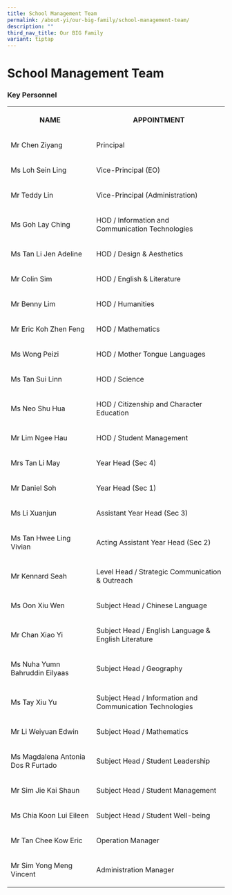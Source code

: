 ```yaml
---
title: School Management Team
permalink: /about-yi/our-big-family/school-management-team/
description: ""
third_nav_title: Our BIG Family
variant: tiptap
---
```

<h1><strong>School Management Team</strong></h1>
<h3>Key Personnel</h3>
<table style="minWidth: 50px">
<colgroup>
<col>
<col>
</colgroup>
<tbody>
<tr>
<th rowspan="1" colspan="1">
<p>NAME
<br>
</p>
</th>
<th rowspan="1" colspan="1">
<p>APPOINTMENT
<br>
</p>
</th>
</tr>
<tr>
<td rowspan="1" colspan="1">
<p>Mr Chen Ziyang
<br>
</p>
</td>
<td rowspan="1" colspan="1">
<p>Principal
<br>
</p>
</td>
</tr>
<tr>
<td rowspan="1" colspan="1">
<p>Ms Loh Sein Ling
<br>
</p>
</td>
<td rowspan="1" colspan="1">
<p>Vice-Principal (EO)
<br>
</p>
</td>
</tr>
<tr>
<td rowspan="1" colspan="1">
<p>Mr Teddy Lin
<br>
</p>
</td>
<td rowspan="1" colspan="1">
<p>Vice-Principal (Administration)
<br>
</p>
</td>
</tr>
<tr>
<td rowspan="1" colspan="1">
<p>Ms Goh Lay Ching
<br>
</p>
</td>
<td rowspan="1" colspan="1">
<p>HOD / Information and Communication Technologies
<br>
</p>
</td>
</tr>
<tr>
<td rowspan="1" colspan="1">
<p>Ms Tan Li Jen Adeline
<br>
</p>
</td>
<td rowspan="1" colspan="1">
<p>HOD / Design &amp; Aesthetics
<br>
</p>
</td>
</tr>
<tr>
<td rowspan="1" colspan="1">
<p>Mr Colin Sim</p>
</td>
<td rowspan="1" colspan="1">
<p>HOD / English &amp; Literature</p>
</td>
</tr>
<tr>
<td rowspan="1" colspan="1">
<p>Mr Benny Lim</p>
</td>
<td rowspan="1" colspan="1">
<p>HOD / Humanities</p>
</td>
</tr>
<tr>
<td rowspan="1" colspan="1">
<p>Mr Eric Koh Zhen Feng</p>
</td>
<td rowspan="1" colspan="1">
<p>HOD / Mathematics</p>
</td>
</tr>
<tr>
<td rowspan="1" colspan="1">
<p>Ms Wong Peizi</p>
</td>
<td rowspan="1" colspan="1">
<p>HOD / Mother Tongue Languages</p>
</td>
</tr>
<tr>
<td rowspan="1" colspan="1">
<p>Ms Tan Sui Linn
<br>
</p>
</td>
<td rowspan="1" colspan="1">
<p>HOD / Science
<br>
</p>
</td>
</tr>
<tr>
<td rowspan="1" colspan="1">
<p>Ms Neo Shu Hua
<br>
</p>
</td>
<td rowspan="1" colspan="1">
<p>HOD / Citizenship and Character Education
<br>
</p>
</td>
</tr>
<tr>
<td rowspan="1" colspan="1">
<p>Mr Lim Ngee Hau
<br>
</p>
</td>
<td rowspan="1" colspan="1">
<p>HOD / Student Management
<br>
</p>
</td>
</tr>
<tr>
<td rowspan="1" colspan="1">
<p>Mrs Tan Li May</p>
</td>
<td rowspan="1" colspan="1">
<p>Year Head (Sec 4)
<br>
</p>
</td>
</tr>
<tr>
<td rowspan="1" colspan="1">
<p>Mr Daniel Soh
<br>
</p>
</td>
<td rowspan="1" colspan="1">
<p>Year Head (Sec 1)
<br>
</p>
</td>
</tr>
<tr>
<td rowspan="1" colspan="1">
<p>Ms Li Xuanjun
<br>
</p>
</td>
<td rowspan="1" colspan="1">
<p>Assistant Year Head (Sec 3)
<br>
</p>
</td>
</tr>
<tr>
<td rowspan="1" colspan="1">
<p>Ms Tan Hwee Ling Vivian</p>
</td>
<td rowspan="1" colspan="1">
<p>Acting Assistant Year Head (Sec 2)</p>
</td>
</tr>
<tr>
<td rowspan="1" colspan="1">
<p>Mr Kennard Seah
<br>
</p>
</td>
<td rowspan="1" colspan="1">
<p>Level Head / Strategic Communication &amp; Outreach
<br>
</p>
</td>
</tr>
<tr>
<td rowspan="1" colspan="1">
<p>Ms Oon Xiu Wen</p>
</td>
<td rowspan="1" colspan="1">
<p>Subject Head / Chinese Language</p>
</td>
</tr>
<tr>
<td rowspan="1" colspan="1">
<p>Mr Chan Xiao Yi</p>
</td>
<td rowspan="1" colspan="1">
<p>Subject Head / English Language &amp; English Literature</p>
</td>
</tr>
<tr>
<td rowspan="1" colspan="1">
<p>Ms Nuha Yumn Bahruddin Eilyaas</p>
</td>
<td rowspan="1" colspan="1">
<p>Subject Head / Geography</p>
</td>
</tr>
<tr>
<td rowspan="1" colspan="1">
<p>Ms Tay Xiu Yu</p>
</td>
<td rowspan="1" colspan="1">
<p>Subject Head / Information and Communication Technologies</p>
</td>
</tr>
<tr>
<td rowspan="1" colspan="1">
<p>Mr Li Weiyuan Edwin</p>
</td>
<td rowspan="1" colspan="1">
<p>Subject Head / Mathematics</p>
</td>
</tr>
<tr>
<td rowspan="1" colspan="1">
<p>Ms Magdalena Antonia Dos R Furtado</p>
</td>
<td rowspan="1" colspan="1">
<p>Subject Head / Student Leadership</p>
</td>
</tr>
<tr>
<td rowspan="1" colspan="1">
<p>Mr Sim Jie Kai Shaun</p>
</td>
<td rowspan="1" colspan="1">
<p>Subject Head / Student Management</p>
</td>
</tr>
<tr>
<td rowspan="1" colspan="1">
<p>Ms Chia Koon Lui Eileen
<br>
</p>
</td>
<td rowspan="1" colspan="1">
<p>Subject Head / Student Well-being
<br>
</p>
</td>
</tr>
<tr>
<td rowspan="1" colspan="1">
<p>Mr Tan Chee Kow Eric
<br>
</p>
</td>
<td rowspan="1" colspan="1">
<p>Operation Manager</p>
</td>
</tr>
<tr>
<td rowspan="1" colspan="1">
<p>Mr Sim Yong Meng Vincent
<br>
</p>
</td>
<td rowspan="1" colspan="1">
<p>Administration Manager</p>
</td>
</tr>
</tbody>
</table>
<p></p>